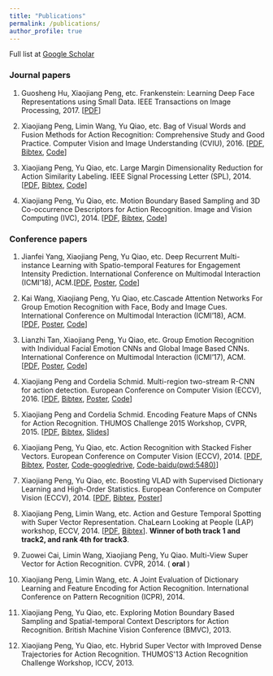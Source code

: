 ```yaml
---
title: "Publications"
permalink: /publications/
author_profile: true
---
```


Full list at [Google Scholar](https://scholar.google.com/citations?user=7oRD67kAAAAJ&hl=zh-CN)

### Journal papers
 1. Guosheng Hu, Xiaojiang Peng, etc. Frankenstein: Learning Deep Face Representations using Small Data. IEEE Transactions on Image Processing, 2017. [[PDF](https://hal.inria.fr/hal-01306168/file/bare_jrnl.pdf)]

 1. Xiaojiang Peng, Limin Wang, Yu Qiao, etc. Bag of Visual Words and Fusion Methods for Action Recognition: Comprehensive Study and Good Practice. Computer Vision and Image Understanding (CVIU), 2016. [[PDF](http://www.sciencedirect.com/science/article/pii/S1077314216300091), [Bibtex](https://scholar.googleusercontent.com/scholar.bib?q=info:edZV7MUJjCgJ:scholar.google.com/&output=citation&scisig=AAGBfm0AAAAAWfqVgMuro_niexeRW3tB7JFFkp6Ft_Is&scisf=4&ct=citation&cd=0&hl=zh-CN&scfhb=1), [Code](https://xjpeng.weebly.com/software.html)] 

 1. Xiaojiang Peng, Yu Qiao, etc. Large Margin Dimensionality Reduction for Action Similarity Labeling. IEEE Signal Processing Letter (SPL), 2014. [[PDF](https://xjpeng.weebly.com/uploads/5/5/4/4/55444193/spl2014_fvlmdr.pdf), [Bibtex](https://scholar.googleusercontent.com/scholar.bib?q=info:leNlOVu2XKsJ:scholar.google.com/&output=citation&scisig=AAGBfm0AAAAAWfqV8NiouL5FfWTPK3TeDqgCNKQk92I5&scisf=4&ct=citation&cd=0&hl=zh-CN&scfhb=1), [Code](https://xjpeng.weebly.com/uploads/5/5/4/4/55444193/spl_lmdr_release_code.zip)]

 1. Xiaojiang Peng, Yu Qiao, etc. Motion Boundary Based Sampling and 3D Co-occurrence Descriptors for Action Recognition. Image and Vision Computing (IVC), 2014. [[PDF](https://xjpeng.weebly.com/uploads/5/5/4/4/55444193/pqp_dtmb3dcofea.pdf), [Bibtex](https://xjpeng.weebly.com/uploads/5/5/4/4/55444193/pengivc2014.bib), [Code](https://xjpeng.weebly.com/uploads/5/5/4/4/55444193/ivc_release_code.zip)]

### Conference papers
 
 1. Jianfei Yang, Xiaojiang Peng, Yu Qiao, etc. Deep Recurrent Multi-instance Learning with Spatio-temporal Features for Engagement Intensity Prediction. International Conference on Multimodal Interaction (ICMI’18), ACM.[[PDF](/files/icmi18-yang.pdf), [Poster](/files/icmi18-yang-poster.pdf), [Code]()]

 1. Kai Wang, Xiaojiang Peng, Yu Qiao, etc.Cascade Attention Networks For Group Emotion Recognition with Face, Body and Image Cues. International Conference on Multimodal Interaction (ICMI’18), ACM. [[PDF](/files/icmi18-wang.pdf), [Poster](/files/icmi18-wang-poster.pdf), [Code]()]

 1. Lianzhi Tan, Xiaojiang Peng, Yu Qiao, etc. Group Emotion Recognition with Individual Facial Emotion CNNs and Global Image Based CNNs. International Conference on Multimodal Interaction (ICMI’17), ACM. [[PDF](/files/icmi17-paper.pdf), [Poster](/files/icmi17-poster.pdf), [Code](https://github.com/pengxj/GroupEmotionRecognition)]

 1. Xiaojiang Peng and Cordelia Schmid. Multi-region two-stream R-CNN for action detection. European Conference on Computer Vision (ECCV), 2016. [[PDF](https://xjpeng.weebly.com/uploads/5/5/4/4/55444193/eccv2016-update2.pdf), [Bibtex](https://hal.inria.fr/hal-01349107/bibtex), [Poster](https://xjpeng.weebly.com/uploads/5/5/4/4/55444193/p-3a-14.pdf), [Code](https://github.com/pengxj/action-faster-rcnn)]

 1. Xiaojiang Peng and Cordelia Schmid. Encoding Feature Maps of CNNs for Action Recognition. THUMOS Challenge 2015 Workshop, CVPR, 2015. [[PDF](https://xjpeng.weebly.com/uploads/5/5/4/4/55444193/th15_inria.pdf), [Bibtex](https://xjpeng.weebly.com/uploads/5/5/4/4/55444193/th15_inria.bib), [Slides](https://xjpeng.weebly.com/uploads/5/5/4/4/55444193/thumos15_lear_v3.pptx)]

 1. Xiaojiang Peng, Yu Qiao, etc. Action Recognition with Stacked Fisher Vectors. European Conference on Computer Vision (ECCV), 2014. [[PDF](https://xjpeng.weebly.com/uploads/5/5/4/4/55444193/pzqp_eccv14_sfv.pdf), [Bibtex](https://xjpeng.weebly.com/uploads/5/5/4/4/55444193/pengeccv14_sfv.bib), [Poster](https://xjpeng.weebly.com/uploads/5/5/4/4/55444193/poster_eccv2014_sfv.pdf), [Code-googledrive](https://drive.google.com/open?id=0B-DiRMXFmUKQak0tUmlULTBtR1E), [Code-baidu(pwd:5480)](https://yunpan.cn/csJ8fqxRx7Iyx)]

 1. Xiaojiang Peng, Yu Qiao, etc. Boosting VLAD with Supervised Dictionary Learning and High-Order Statistics. European Conference on Computer Vision (ECCV), 2014. [[PDF](https://xjpeng.weebly.com/uploads/5/5/4/4/55444193/pwqp_eccv14_shvlad.pdf), [Bibtex](https://xjpeng.weebly.com/uploads/5/5/4/4/55444193/pengeccv14_shvlad.bib), [Poster](https://xjpeng.weebly.com/uploads/5/5/4/4/55444193/poster_eccv2014_shvlad.pdf)]

 1. Xiaojiang Peng, Limin Wang, etc. Action and Gesture Temporal Spotting with Super Vector Representation. ChaLearn Looking at People (LAP) workshop, ECCV, 2014. [[PDF](https://xjpeng.weebly.com/uploads/5/5/4/4/55444193/pwcq_eccvw14_chalearn.pdf), [Bibtex](https://xjpeng.weebly.com/uploads/5/5/4/4/55444193/penglap14.bib)]. **Winner of both track 1 and track2, and rank 4th for track3**.

 1. Zuowei Cai, Limin Wang, Xiaojiang Peng, Yu Qiao. Multi-View Super Vector for Action Recognition. CVPR, 2014. ( **oral** )
 
 1. Xiaojiang Peng, Limin Wang, etc. A Joint Evaluation of Dictionary Learning and Feature Encoding for Action Recognition. International Conference on Pattern Recognition (ICPR), 2014.

 1. Xiaojiang Peng, Yu Qiao, etc. Exploring Motion Boundary Based Sampling and Spatial-temporal Context Descriptors for Action Recognition. British Machine Vision Conference (BMVC), 2013.
 
 1. Xiaojiang Peng, Yu Qiao, etc. Hybrid Super Vector with Improved Dense Trajectories for Action Recognition. THUMOS'13 Action Recognition Challenge Workshop, ICCV, 2013. 

 